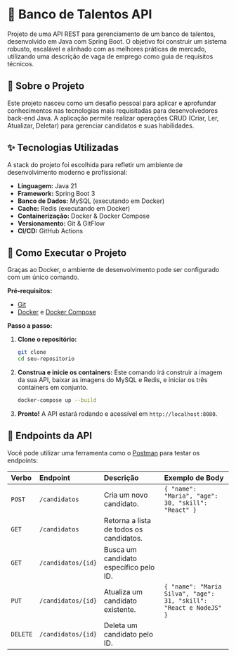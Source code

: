 # 🏦 Banco de Talentos API

Projeto de uma API REST para gerenciamento de um banco de talentos, desenvolvido em Java com Spring Boot. O objetivo foi construir um sistema robusto, escalável e alinhado com as melhores práticas de mercado, utilizando uma descrição de vaga de emprego como guia de requisitos técnicos.

## 🎯 Sobre o Projeto

Este projeto nasceu como um desafio pessoal para aplicar e aprofundar conhecimentos nas tecnologias mais requisitadas para desenvolvedores back-end Java. A aplicação permite realizar operações CRUD (Criar, Ler, Atualizar, Deletar) para gerenciar candidatos e suas habilidades.

## ✨ Tecnologias Utilizadas

A stack do projeto foi escolhida para refletir um ambiente de desenvolvimento moderno e profissional:

* **Linguagem:** Java 21
* **Framework:** Spring Boot 3
* **Banco de Dados:** MySQL (executando em Docker)
* **Cache:** Redis (executando em Docker)
* **Containerização:** Docker & Docker Compose
* **Versionamento:** Git & GitFlow
* **CI/CD:** GitHub Actions

## 🚀 Como Executar o Projeto

Graças ao Docker, o ambiente de desenvolvimento pode ser configurado com um único comando.

**Pré-requisitos:**
* [Git](https://git-scm.com/)
* [Docker](https://www.docker.com/) e [Docker Compose](https://docs.docker.com/compose/)

**Passo a passo:**

1.  **Clone o repositório:**
    ```bash
    git clone 
    cd seu-repositorio
    ```

2.  **Construa e inicie os containers:**
    Este comando irá construir a imagem da sua API, baixar as imagens do MySQL e Redis, e iniciar os três containers em conjunto.
    ```bash
    docker-compose up --build
    ```

3.  **Pronto!** A API estará rodando e acessível em `http://localhost:8080`.

## 📝 Endpoints da API

Você pode utilizar uma ferramenta como o [Postman](https://www.postman.com/) para testar os endpoints:

| Verbo | Endpoint | Descrição | Exemplo de Body |
| :--- | :--- | :--- | :--- |
| `POST` | `/candidatos` | Cria um novo candidato. | `{ "name": "Maria", "age": 30, "skill": "React" }` |
| `GET` | `/candidatos` | Retorna a lista de todos os candidatos. | |
| `GET` | `/candidatos/{id}` | Busca um candidato específico pelo ID. | |
| `PUT` | `/candidatos/{id}` | Atualiza um candidato existente. | `{ "name": "Maria Silva", "age": 31, "skill": "React e NodeJS" }` |
| `DELETE`| `/candidatos/{id}` | Deleta um candidato pelo ID. | |
